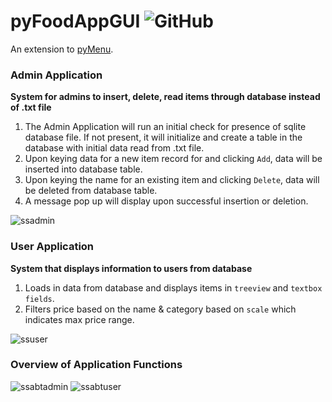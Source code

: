 # pyFoodAppGUI <img alt="GitHub" src="https://img.shields.io/github/license/pewcodes/pyFoodAppGUI.svg">
An extension to [pyMenu](https://github.com/pewcodes/pyMenu).
### Admin Application
**System for admins to insert, delete, read items through database instead of .txt file**

1. The Admin Application will run an initial check for presence of sqlite database file. If not present, it will initialize and create a table in the database with initial data read from .txt file. 
2. Upon keying data for a new item record for and clicking `Add`, data will be inserted into database table.
3. Upon keying the name for an existing item and clicking `Delete`, data will be deleted from database table.
4. A message pop up will display upon successful insertion or deletion.

![ssadmin](https://user-images.githubusercontent.com/33170550/53583167-f8c39080-3bbb-11e9-9526-3a0f5e615836.png)

### User Application
**System that displays information to users from database**

1. Loads in data from database and displays items in `treeview` and `textbox fields`. 
2. Filters price based on the name & category based on `scale` which indicates max price range.

![ssuser](https://user-images.githubusercontent.com/33170550/53584082-cfa3ff80-3bbd-11e9-8ad0-689db554ace7.png)

### Overview of Application Functions

![ssabtadmin](https://user-images.githubusercontent.com/33170550/53583164-f82afa00-3bbb-11e9-8138-7133ffdbe69c.png)
![ssabtuser](https://user-images.githubusercontent.com/33170550/53583165-f82afa00-3bbb-11e9-8786-a650b033bcb5.png)
